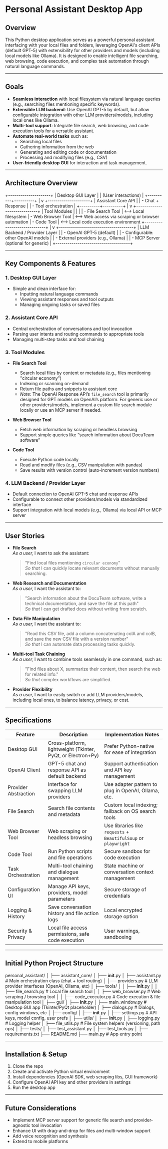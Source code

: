 # Personal Assistant Desktop App

## Overview

This Python desktop application serves as a powerful personal assistant interfacing with your local files and folders, leveraging OpenAI's client APIs (default GPT-5) with extensibility for other providers and models (including local models like Ollama). It is designed to enable intelligent file searching, web browsing, code execution, and complex task automation through natural language commands.

---

## Goals

- **Seamless interaction** with local filesystem via natural language queries (e.g., searching files mentioning specific keywords).
- **Extensible LLM backend**: Use OpenAI GPT-5 by default, but allow configurable integration with other LLM providers/models, including local ones like Ollama.
- **Multi-tool support**: Integrate file search, web browsing, and code execution tools for a versatile assistant.
- **Automate real-world tasks** such as:
  - Searching local files
  - Gathering information from the web
  - Generating and editing code or documentation
  - Processing and modifying files (e.g., CSV)
- **User-friendly desktop GUI** for interaction and task management.

---

## Architecture Overview

+---------------------+
|   Desktop GUI Layer  |
| (User interactions)  |
+----------+----------+
           |
           v
+---------------------+
|  Assistant Core API  |
| - Chat + Response    |
| - Tool orchestration |
+----------+----------+
           |
           v
+-----------------------------+
|       Tool Modules           |
|                             |
| - File Search Tool           | <--> Local filesystem
| - Web Browser Tool           | <--> Web access via scraping or browser automation
| - Code Tool                  | <--> Local code execution environment
+-----------------------------+
           |
           v
+-------------------------------------+
|   LLM Backend / Provider Layer       |
| - OpenAI GPT-5 (default)             |
| - Configurable: other OpenAI models  |
| - External providers (e.g., Ollama)  |
| - MCP Server (optional for generic)  |
+-------------------------------------+


---

## Key Components & Features

### 1. Desktop GUI Layer

- Simple and clean interface for:
  - Inputting natural language commands
  - Viewing assistant responses and tool outputs
  - Managing ongoing tasks or saved files

### 2. Assistant Core API

- Central orchestration of conversations and tool invocation
- Parsing user intents and routing commands to appropriate tools
- Managing multi-step tasks and tool chaining

### 3. Tool Modules

- **File Search Tool**
  - Search local files by content or metadata (e.g., files mentioning "circular economy")
  - Indexing or scanning on-demand
  - Return file paths and snippets to assistant core
  - *Note:* The OpenAI Response API’s `file_search` tool is primarily designed for GPT models on OpenAI’s platform. For generic use or other providers/models, implement a custom file search module locally or use an MCP server if needed.

- **Web Browser Tool**
  - Fetch web information by scraping or headless browsing
  - Support simple queries like “search information about DocuTeam software”

- **Code Tool**
  - Execute Python code locally
  - Read and modify files (e.g., CSV manipulation with pandas)
  - Save results with version control (auto-increment version numbers)

### 4. LLM Backend / Provider Layer

- Default connection to OpenAI GPT-5 chat and response APIs
- Configurable to connect other providers/models via standardized interface
- Support integration with local models (e.g., Ollama) via local API or MCP server

---

## User Stories

- **File Search**  
  *As a user,* I want to ask the assistant:  
  > "Find local files mentioning `circular economy`"  
  *So that* I can quickly locate relevant documents without manually searching.

- **Web Research and Documentation**  
  *As a user,* I want the assistant to:  
  > "Search information about the DocuTeam software, write a technical documentation, and save the file at this path"  
  *So that* I can get drafted docs without writing from scratch.

- **Data File Manipulation**  
  *As a user,* I want the assistant to:  
  > "Read this CSV file, add a column concatenating colA and colB, and save the new CSV file with a version number"  
  *So that* I can automate data processing tasks quickly.

- **Multi-tool Task Chaining**  
  *As a user,* I want to combine tools seamlessly in one command, such as:  
  > "Find files about X, summarize their content, then search the web for related info."  
  *So that* complex workflows are simplified.

- **Provider Flexibility**  
  *As a user,* I want to easily switch or add LLM providers/models, including local ones, to balance latency, privacy, or cost.

---

## Specifications

| Feature                 | Description                                                   | Implementation Notes                                 |
|-------------------------|---------------------------------------------------------------|-----------------------------------------------------|
| Desktop GUI             | Cross-platform, lightweight (Tkinter, PyQt, or Electron+Py)  | Prefer Python-native for ease of integration        |
| OpenAI Client           | GPT-5 chat and response API as default backend               | Support authentication and API key management       |
| Provider Abstraction    | Interface for swapping LLM providers                          | Use adapter pattern to plug in OpenAI, Ollama, etc.|
| File Search             | Search file contents and metadata                             | Custom local indexing; fallback on OS search tools  |
| Web Browser Tool        | Web scraping or headless browsing                             | Use libraries like `requests` + `BeautifulSoup` or `playwright` |
| Code Tool               | Run Python scripts and file operations                        | Secure sandbox for code execution                     |
| Task Orchestration      | Multi-tool chaining and dialogue management                   | State machine or conversation context management     |
| Configuration UI       | Manage API keys, providers, model parameters                  | Secure storage of credentials                         |
| Logging & History       | Save conversation history and file action logs                | Local encrypted storage option                        |
| Security & Privacy      | Local file access permissions, safe code execution            | User warnings, sandboxing                             |

---

## Initial Python Project Structure

personal_assistant/
│
├── assistant_core/
│   ├── __init__.py
│   ├── assistant.py         # Main orchestration class (chat + tool routing)
│   ├── providers.py         # LLM provider interfaces (OpenAI, Ollama, etc)
│   ├── tools/
│   │   ├── __init__.py
│   │   ├── file_search.py   # Local file search tool
│   │   ├── web_browser.py   # Web scraping / browsing tool
│   │   ├── code_executor.py # Code execution & file manipulation tool
│
├── gui/
│   ├── __init__.py
│   ├── main_window.py       # Desktop GUI app (Tkinter/PyQt placeholder)
│   ├── dialogs.py           # Dialogs, config windows, etc
│
├── config/
│   ├── __init__.py
│   ├── settings.py          # API keys, model config, user prefs
│
├── utils/
│   ├── __init__.py
│   ├── logging.py           # Logging helper
│   ├── file_utils.py        # File system helpers (versioning, path ops)
│
├── tests/
│   ├── test_assistant.py
│   ├── test_tools.py
│
├── requirements.txt
├── README.md
├── main.py                  # App entry point

---

## Installation & Setup

1. Clone the repo  
2. Create and activate Python virtual environment  
3. Install dependencies (OpenAI SDK, web scraping libs, GUI framework)  
4. Configure OpenAI API key and other providers in settings  
5. Run the desktop app

---

## Future Considerations

- Implement MCP server support for generic file search and provider-agnostic tool invocation  
- Enhance UI with drag-and-drop for files and multi-window support  
- Add voice recognition and synthesis  
- Extend to mobile platforms
